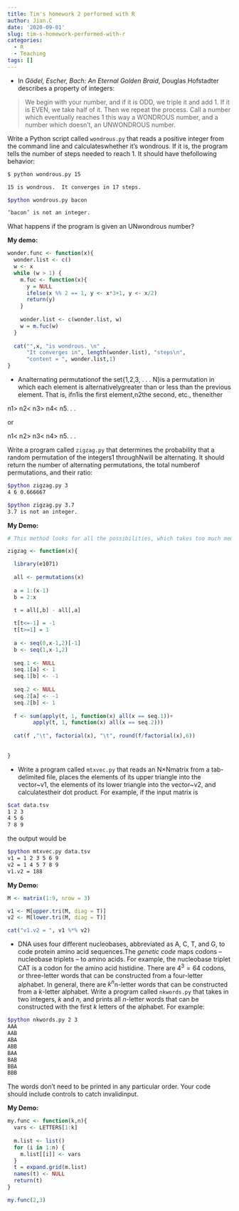 ```yaml
---
title: Tim's homework 2 performed with R
author: Jian.C
date: '2020-09-01'
slug: tim-s-homework-performed-with-r
categories:
  - R
  - Teaching
tags: []
---
```


* In _Gödel, Escher, Bach: An Eternal Golden Braid_, Douglas Hofstadter describes a property of integers:

>We begin with your number, and if it is ODD, we triple it and add 1.  If it is EVEN, we take half of it.  Then we repeat the process.  Call a number which eventually reaches 1 this way a WONDROUS number, and a number which doesn’t, an UNWONDROUS number.

Write a Python script called `wondrous.py` that reads a positive integer from the command line and calculateswhether it’s wondrous.  If it is, the program tells the number of steps needed to reach 1. It should have thefollowing behavior:

```bash
$ python wondrous.py 15

15 is wondrous.  It converges in 17 steps.

$python wondrous.py bacon

‘bacon’ is not an integer.
```
What happens if the program is given an UNwondrous number?

**My demo:**
```r
wonder.func <- function(x){
  wonder.list <- c()
  w <- x
  while (w > 1) {
    m.fuc <- function(x){
      y = NULL
      ifelse(x %% 2 == 1, y <- x*3+1, y <- x/2)
      return(y)
    }
    
    wonder.list <- c(wonder.list, w)
    w = m.fuc(w)
  }
  
  cat("",x, "is wondrous. \n" ,
      "It converges in", length(wonder.list), "steps\n",
      "content = ", wonder.list,1)
}
```

* Analternating permutationof the set{1,2,3, . . . N}is a permutation in which each element is alternativelygreater than or less than the previous element.  That is, ifn1is the first element,n2the second, etc., theneither

 n1> n2< n3> n4< n5. . . 

or

n1< n2> n3< n4> n5. . . 

Write a program called `zigzag.py` that determines the probability that a random permutation of the integers1 throughNwill be alternating.  It should return the number of alternating permutations, the total numberof permutations, and their ratio:

```bash
$python zigzag.py 3
4 6 0.666667

$python zigzag.py 3.7
3.7 is not an integer.
```
**My Demo:**
```r
# This method looks for all the possibilities, which takes too much memory

zigzag <- function(x){

  library(e1071)
  
  all <- permutations(x)
  
  a = 1:(x-1)
  b = 2:x

  t = all[,b] - all[,a]
  
  t[t<=-1] = -1
  t[t>=1] = 1
  
  a <- seq(0,x-1,2)[-1]
  b <- seq(1,x-1,2)
  
  seq.1 <- NULL
  seq.1[a] <- 1
  seq.1[b] <- -1
  
  seq.2 <- NULL
  seq.2[a] <- -1
  seq.2[b] <- 1
  
  f <- sum(apply(t, 1, function(x) all(x == seq.1))+
        apply(t, 1, function(x) all(x == seq.2)))
  
  cat(f ,"\t", factorial(x), "\t", round(f/factorial(x),6))
  
  
}
```
* Write a program called `mtxvec.py` that reads an N×Nmatrix from a tab-delimited file, places the elements of its upper triangle into the vector~v1,  the elements of its lower triangle into the vector~v2,  and calculatestheir dot product.  For example, if the input matrix is

```bash
$cat data.tsv
1 2 3 
4 5 6 
7 8 9
```
the output would be

```bash
$python mtxvec.py data.tsv
v1 = 1 2 3 5 6 9
v2 = 1 4 5 7 8 9
v1.v2 = 188
```
**My Demo:**
```r
M <- matrix(1:9, nrow = 3)

v1 <- M[upper.tri(M, diag = T)] 
v2 <- M[lower.tri(M, diag = T)]

cat("v1.v2 = ", v1 %*% v2)
```

* DNA uses four different nucleobases, abbreviated as A, C, T, and G, to code protein amino acid sequences.The _genetic code_ maps  codons  –  nucleobase  triplets  –  to  amino  acids.   For  example,  the  nucleobase  triplet CAT is  a  codon  for  the  amino  acid  histidine.   There  are  $4^3=  64$  codons,  or  three-letter  words  that  can  be constructed from a four-letter alphabet.  In general, there are $k^n$n-letter words that can be constructed from a _k_-letter alphabet.  Write a program called `nkwords.py` that takes in two integers, _k_ and _n_, and prints all _n_-letter words that can be constructed with the first _k_ letters of the alphabet.  For example:

```bash
$python nkwords.py 2 3
AAA
AAB
ABA
ABB
BAA
BAB
BBA
BBB
```

The words don’t need to be printed in any particular order.  Your code should include controls to catch invalidinput.

**My Demo:**
```r
my.func <- function(k,n){
  vars <- LETTERS[1:k]
  
  m.list <- list()
  for (i in 1:n) {
    m.list[[i]] <- vars
  }
  t = expand.grid(m.list)
  names(t) <- NULL
  return(t)
}

my.func(2,3)
```